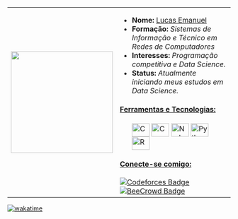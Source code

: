 <table>
  <tr>
    <td><img src="https://github.com/user-attachments/assets/553b4880-2a11-4038-ba5f-a94297173ba8" width="230"></td>
    <td>
        <ul>
          <li><strong>Nome:</strong> <a href="https://www.instagram.com/_lucasemn/">Lucas Emanuel</a></li>
          <li><strong>Formação:</strong> <em>Sistemas de Informação e Técnico em Redes de Computadores</em></li>
          <li><strong>Interesses:</strong> <em>Programação competitiva e Data Science.</em></li>
          <li><strong>Status:</strong> <em>Atualmente iniciando meus estudos em Data Science.</em></li>
        </ul>
        <h4><ins>Ferramentas e Tecnologias:</ins></h4>
        <ul>
          <img align="center" alt="C++" height="30" width="40" src="https://cdn.jsdelivr.net/gh/devicons/devicon/icons/cplusplus/cplusplus-plain.svg">
          <img align="center" alt="C" height="30" width="40" src="https://cdn.jsdelivr.net/gh/devicons/devicon/icons/c/c-plain.svg">
          <img align="center" alt="Node.js" height="30" width="40" src="https://cdn.jsdelivr.net/gh/devicons/devicon/icons/nodejs/nodejs-original.svg">
          <img align="center" alt="Python" height="30" width="40" src="https://cdn.jsdelivr.net/gh/devicons/devicon/icons/python/python-original.svg">
          <img align="center" alt="R" height="30" width="40" src="https://cdn.jsdelivr.net/gh/devicons/devicon/icons/r/r-original.svg">
        </ul>
        <h4><ins>Conecte-se comigo:</ins></h4>
       <a href="https://codeforces.com/profile/Lucas_Emanuel" target="_blank">
    <img src="https://img.shields.io/badge/-Codeforces-1f8acb?style=for-the-badge_&logo=codeforces&logoColor=white" alt="Codeforces Badge">
</a> 
      <a href="https://www.beecrowd.com.br/judge/pt/users/statistics/717707" target="_blank">
    <img src="https://img.shields.io/badge/-BeeCrowd-yellow?style=for-the-badge_&logo=beecrowd&logoColor=white" alt="BeeCrowd Badge">
</a>
    </td>
  </tr>
</table>

[![wakatime](https://wakatime.com/badge/user/c360f03e-bb60-4b6d-9bec-5635ad3dd73d.svg)](https://wakatime.com/@c360f03e-bb60-4b6d-9bec-5635ad3dd73d)
